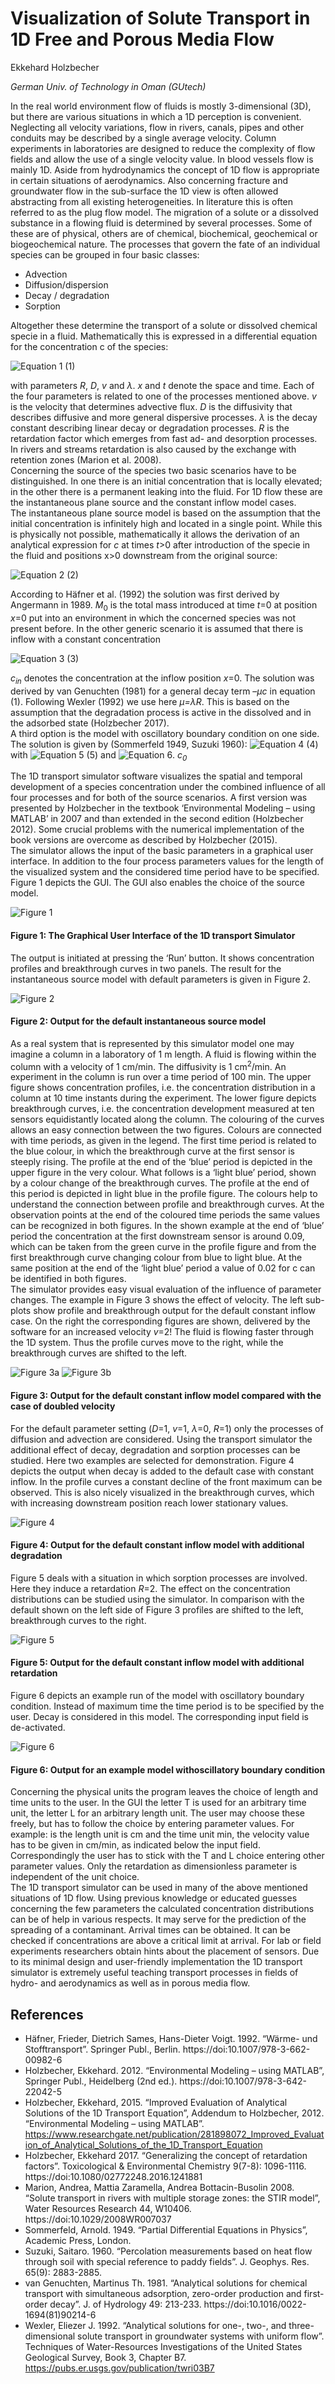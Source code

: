 # Visualization of Solute Transport in 1D Free and Porous Media Flow

Ekkehard Holzbecher

*German Univ. of Technology in Oman (GUtech)*

In the real world environment flow of fluids is mostly 3-dimensional (3D), but there are various situations in which a 1D perception is convenient. Neglecting all velocity variations, flow in rivers, canals, pipes and other conduits may be described by a single average velocity. Column experiments in laboratories are designed to reduce the complexity of flow fields and allow the use of a single velocity value. In blood vessels flow is mainly 1D. Aside from hydrodynamics the concept of 1D flow is appropriate in certain situations of aerodynamics.  Also concerning fracture and groundwater flow in the sub-surface the 1D view is often allowed abstracting from all existing heterogeneities. In literature this is often referred to as the plug flow model.
The migration of a solute or a dissolved substance in a flowing fluid is determined by several processes. Some of these are of physical, others are of chemical, biochemical, geochemical or biogeochemical nature. The processes that govern the fate of an individual species can be grouped in four basic classes: 
* Advection
* Diffusion/dispersion
* Decay / degradation
* Sorption
 
Altogether these determine the transport of a solute or dissolved chemical specie in a fluid. Mathematically this is expressed in a differential equation for the concentration c of the species:

![Equation 1](Eqn1.gif)                                   (1)

with parameters *R*, *D*, *v* and *λ*. *x* and *t* denote the space and time. Each of the four parameters is related to one of the processes mentioned above. *v* is the velocity that determines advective flux. *D* is the diffusivity that describes diffusive and more general dispersive processes. *λ* is the decay constant describing linear decay or degradation processes. *R* is the retardation factor which emerges from fast ad- and desorption processes. In rivers and streams retardation is also caused by the exchange with retention zones (Marion et al. 2008).    
Concerning the source of the species two basic scenarios have to be distinguished. In one there is an initial concentration that is locally elevated; in the other there is a permanent leaking into the fluid. For 1D flow these are the instantaneous plane source and the constant inflow model cases.    
The instantaneous plane source model is based on the assumption that the initial concentration is infinitely high and located in a single point. While this is physically not possible, mathematically it allows the derivation of an analytical expression for *c* at times *t*>0 after introduction of the specie in the fluid and positions x>0 downstream from the original source:  

![Equation 2](Eqn2.gif)    (2)

According to Häfner et al. (1992) the solution was first derived by Angermann in 1989. *M*<sub>0</sub> is the total mass introduced at time *t*=0 at position *x*=0 put into an environment in which the concerned species was not present before. 
In the other generic scenario it is assumed that there is inflow with a constant concentration 

![Equation 3](Eqn3.gif)    (3)

*c<sub>in</sub>* denotes the concentration at the inflow position *x*=0. The solution was derived by van Genuchten (1981) for a general decay term –*μc* in equation (1). Following Wexler (1992) we use here *μ=λR*. This is based on the assumption that the degradation process is active in the dissolved and in the adsorbed state (Holzbecher 2017).   
A third option is the model with oscillatory boundary condition on one side. The solution is given by (Sommerfeld 1949, Suzuki 1960):
![Equation 4](Eqn4.gif)    (4)
with ![Equation 5](Eqn5.gif)    (5)
and ![Equation 6](Eqn5a.gif). *c<sub>0</sub>*

The 1D transport simulator software visualizes the spatial and temporal development of a species concentration under the combined influence of all four processes and for both of the source scenarios. A first version was presented by Holzbecher in the textbook ‘Environmental Modeling – using MATLAB’ in 2007 and than extended in the second edition (Holzbecher 2012). Some crucial problems with the numerical implementation of the book versions are overcome as described by Holzbecher (2015).    
The simulator allows the input of the basic parameters in a graphical user interface. In addition to the four process parameters values for the length of the visualized system and the considered time period have to be specified.  Figure 1 depicts the GUI. The GUI also enables the choice of the source model.

![Figure 1](Fig1.png)
#### Figure 1: The Graphical User Interface of the 1D transport Simulator
The output is initiated at pressing the ‘Run’ button. It shows concentration profiles and breakthrough curves in two panels. The result for the instantaneous source model with default parameters is given in Figure 2. 

![Figure 2](Fig2.png)
#### Figure 2: Output for the default instantaneous source model
As a real system that is represented by this simulator model one may imagine a column in a laboratory of 1 m length. A fluid is flowing within the column with a velocity of 1 cm/min. The diffusivity is 1 cm<sup>2</sup>/min. An experiment in the column is run over a time period of 100 min. 
The upper figure shows concentration profiles, i.e. the concentration distribution in a column at 10 time instants during the experiment. The lower figure depicts breakthrough curves, i.e. the concentration development measured at ten sensors equidistantly located along the column. 
The colouring of the curves allows an easy connection between the two figures. Colours are connected with time periods, as given in the legend. The first time period is related to the blue colour, in which the breakthrough curve at the first sensor is steeply rising. The profile at the end of the ‘blue’ period is depicted in the upper figure in the very colour. What follows is a ‘light blue’ period, shown by a colour change of the breakthrough curves. The profile at the end of this period is depicted in light blue in the profile figure. 
The colours help to understand the connection between profile and breakthrough curves. At the observation points at the end of the coloured time periods the same values can be recognized in both figures. In the shown example at the end of ‘blue’ period the concentration at the first downstream sensor is around 0.09, which can be taken from the green curve in the profile figure and from the first breakthrough curve changing colour from blue to light blue. At the same position at the end of the ‘light blue’ period a value of 0.02 for c can be identified in both figures.   
The simulator provides easy visual evaluation of the influence of parameter changes. The example in Figure 3 shows the effect of velocity. The left sub-plots show profile and breakthrough output for the default constant inflow case. On the right the corresponding figures are shown, delivered by the software for an increased velocity *v*=2! The fluid is flowing faster through the 1D system. Thus the profile curves move to the right, while the breakthrough curves are shifted to the left.

![Figure 3a](Fig3a.png)
![Figure 3b](Fig3b.png)
#### Figure 3: Output for the default constant inflow model compared with the case of doubled velocity 
For the default parameter setting (*D*=1, *v*=1, *λ*=0, *R*=1) only the processes of diffusion and advection are considered. Using the transport simulator the additional effect of decay, degradation and sorption processes can be studied. Here two examples are selected for demonstration.  Figure 4 depicts the output when decay is added to the default case with constant inflow. In the profile curves a constant decline of the front maximum can be observed. This is also nicely visualized in the breakthrough curves, which with increasing downstream position reach lower stationary values.  

![Figure 4](Fig4.png)
#### Figure 4: Output for the default constant inflow model with additional degradation 
Figure 5 deals with a situation in which sorption processes are involved. Here they induce a retardation *R*=2. The effect on the concentration distributions can be studied using the simulator. In comparison with the default shown on the left side of Figure 3 profiles are shifted to the left, breakthrough curves to the right.  

![Figure 5](Fig5.png)
#### Figure 5: Output for the default constant inflow model with additional retardation 
Figure 6 depicts an example run of the model with oscillatory boundary condition. Instead of maximum time the time period is to be specified by the user. Decay is considered in this model. The corresponding input field is de-activated.

![Figure 6](Fig6.png)
#### Figure 6: Output for an example model withoscillatory boundary condition 

Concerning the physical units the program leaves the choice of length and time units to the user. In the GUI the letter T is used for an arbitrary time unit, the letter L for an arbitrary length unit. The user may choose these freely, but has to follow the choice by entering parameter values. For example: is the length unit is cm and the time unit min, the velocity value has to be given in cm/min, as indicated below the input field. Correspondingly the user has to stick with the T and L choice entering other parameter values. Only the retardation as dimensionless parameter is independent of the unit choice.      
 The 1D transport simulator can be used in many of the above mentioned situations of 1D flow. Using previous knowledge or educated guesses concerning the few parameters the calculated concentration distributions can be of help in various respects. It may serve for the prediction of the spreading of a contaminant. Arrival times can be obtained. It can be checked if concentrations are above a critical limit at arrival. For lab or field experiments researchers obtain hints about the placement of sensors. 
Due to its minimal design and user-friendly implementation the 1D transport simulator is extremely useful teaching transport processes in fields of hydro- and aerodynamics as well as in porous media flow.            
## References 
* Häfner, Frieder, Dietrich Sames, Hans-Dieter Voigt. 1992. “Wärme- und Stofftransport”. Springer Publ., Berlin. https://doi:10.1007/978-3-662-00982-6
* Holzbecher, Ekkehard. 2012. “Environmental Modeling – using MATLAB”, Springer Publ., Heidelberg (2nd ed.). https://doi:10.1007/978-3-642-22042-5 
* Holzbecher, Ekkehard, 2015. “Improved Evaluation of Analytical Solutions of the 1D Transport Equation”, Addendum to Holzbecher, 2012. “Environmental Modeling – using MATLAB”. https://www.researchgate.net/publication/281898072_Improved_Evaluation_of_Analytical_Solutions_of_the_1D_Transport_Equation
* Holzbecher, Ekkehard 2017. “Generalizing the concept of retardation factors”. Toxicological & Environmental Chemistry 9(7-8): 1096-1116. https://doi:10.1080/02772248.2016.1241881
* Marion, Andrea, Mattia Zaramella, Andrea Bottacin-Busolin 2008. “Solute transport in rivers with multiple storage zones: the STIR model”, Water Resources Research 44, W10406. https://doi:10.1029/2008WR007037
* Sommerfeld, Arnold. 1949. “Partial Differential Equations in Physics”, Academic Press, London.
* Suzuki, Saitaro. 1960. “Percolation measurements based on heat flow through soil with special reference to paddy fields”. J. Geophys. Res. 65(9): 2883-2885.
* van Genuchten, Martinus Th. 1981. “Analytical solutions for chemical transport with simultaneous adsorption, zero-order production and first-order decay”. J. of Hydrology 49: 213-233. https://doi:10.1016/0022-1694(81)90214-6
* Wexler, Eliezer J. 1992.  “Analytical solutions for one-, two-, and three-dimensional solute transport in groundwater systems with uniform flow”. Techniques of Water-Resources Investigations of the United States Geological Survey, Book 3, Chapter B7. https://pubs.er.usgs.gov/publication/twri03B7
